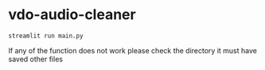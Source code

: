 # vdo-audio-cleaner

```
streamlit run main.py
```

If any of the function does not work please check the directory it must have saved other files